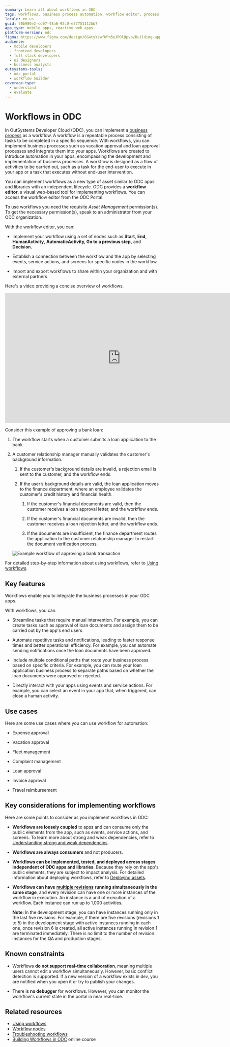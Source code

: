```yaml
---
summary: Learn all about workflows in ODC
tags: workflows, business process automation, workflow editor, process automation, outsystems developer cloud
locale: en-us
guid: 70b986e2-cd07-48a6-92c0-e57751112bb7
app_type: mobile apps, reactive web apps
platform-version: odc
figma: https://www.figma.com/design/6G4tyYswfWPn5uJPDlBpvp/Building-apps?node-id=5633-900
audience:
  - mobile developers
  - frontend developers
  - full stack developers
  - ui designers
  - business analysts
outsystems-tools:
  - odc portal
  - workflow builder
coverage-type:
  - understand
  - evaluate
---
```


# Workflows in ODC

In OutSystems Developer Cloud (ODC), you can implement a [business process](business-processes.md) as a workflow. A workflow is a repeatable process consisting of tasks to be completed in a specific sequence. With workflows, you can implement business processes such as vacation approval and loan approval processes and integrate them into your apps. Workflows are created to introduce automation in your apps, encompassing the development and implementation of business processes. A workflow is designed as a flow of activities to be carried out, such as a task for the end-user to execute in your app or a task that executes without end-user intervention. 

You can implement workflows as a new type of asset similar to ODC apps and libraries with an independent lifecycle. ODC provides a **workflow editor**, a visual web-based tool for implementing workflows. You can access the workflow editor from the ODC Portal.  

<div class="info" markdown="1">

To use workflows you need the requisite *Asset Management* permission(s). To get the necessary permission(s), speak to an administrator from your ODC organization.

</div>

With the workflow editor, you can:

* Implement your workflow using a set of nodes such as **Start**, **End**, **HumanActivity**, **AutomaticActivity, Go to a previous step,** and **Decision.**

* Establish a connection between the workflow and the app by selecting events, service actions, and screens for specific nodes in the workflow.

* Import and export workflows to share within your organization and with external partners.

Here's a video providing a concise overview of workflows.

<iframe src="https://player.vimeo.com/video/1027587143" width="750" height="422" frameborder="0" allow="autoplay; fullscreen" allowfullscreen="">This video provides a concise overview of ODC workflows</iframe>


Consider this example of approving a bank loan:

1. The workflow starts when a customer submits a loan application to the bank

2. A customer relationship manager manually validates the customer's background information.

   1. If the customer's background details are invalid, a rejection email is sent to the customer, and the workflow ends.

   2. If the user’s background details are valid, the loan application moves to the finance department, where an employee validates the customer's credit history and financial health.

      1. If the customer's financial documents are valid, then the customer receives a loan approval letter, and the workflow ends.

      2. If the customer's financial documents are invalid, then the customer receives a loan rejection letter, and the workflow ends.

      3. If the documents are insufficient, the finance department routes the application to the customer relationship manager to restart the document verification process.

    ![Example workflow of approving a bank transaction](images/example-workflow-pl.png "Example workflow of approving a bank transaction")


For detailed step-by-step information about using workflows, refer to [Using workflows](using-workflows.md). 

## Key features

Workflows enable you to integrate the business processes in your ODC apps.

With workflows, you can:

* Streamline tasks that require manual intervention. For example, you can create tasks such as approval of loan documents and assign them to be carried out by the app's end users. 

* Automate repetitive tasks and notifications, leading to faster response times and better operational efficiency. For example, you can automate sending notifications once the loan documents have been approved.

* Include multiple conditional paths that route your business process based on specific criteria. For example, you can route your loan application business process to separate paths based on whether the loan documents were approved or rejected.

* Directly interact with your apps using events and service actions. For example, you can select an event in your app that, when triggered, can close a human activity.

## Use cases

Here are some use cases where you can use workflow for automation:

* Expense approval

* Vacation approval

* Fleet management

* Complaint management

* Loan approval

* Invoice approval

* Travel reimbursement

## Key considerations for implementing workflows

Here are some points to consider as you implement workflows in ODC:

* **Workflows are loosely coupled** to apps and can consume only the public elements from the app, such as events, service actions, and screens. To learn more about strong and weak dependencies, refer to [Understanding strong and weak dependencies](../reuse/intro.md). 

* **Workflows are always consumers** and not producers.

* **Workflows can be implemented, tested, and deployed across stages independent of ODC apps and libraries**. Because they rely on the app's public elements, they are subject to impact analysis. For detailed information about deploying workflows, refer to [Deploying assets](../../deploying-apps/deploy-apps.md).  

* **Workflows can have** [**multiple revisions**](../../deploying-apps/deploy-apps.md#multiple-revisions-of-a-workflow) **running simultaneously in the same stage**, and every revision can have one or more instances of the workflow in execution. An instance is a unit of execution of a workflow. Each instance can run up to 1,000 activities. 

    **Note**: In the development stage, you can have instances running only in the last five revisions. For example, if there are five revisions (revisions 1 to 5) in the development stage with active instances running in each one, once revision 6 is created, all active instances running in revision 1 are terminated immediately. There is no limit to the number of revision instances for the QA and production stages. 

## Known constraints

* Workflows **do not support real-time collaboration**, meaning multiple users cannot edit a workflow simultaneously. However, basic conflict detection is supported. If a new version of a workflow exists in dev, you are notified when you open it or try to publish your changes.

* There is **no debugger** for workflows. However, you can monitor the workflow's current state in the portal in near real-time.

## Related resources

* [Using workflows](using-workflows.md)
* [Workflow nodes](workflow-components.md)
* [Troubleshooting workflows](troubleshooting-workflows.md)
* [Building Workflows in ODC](https://learn.outsystems.com/training/journeys/building-workflows-in-odc-2690) online course
